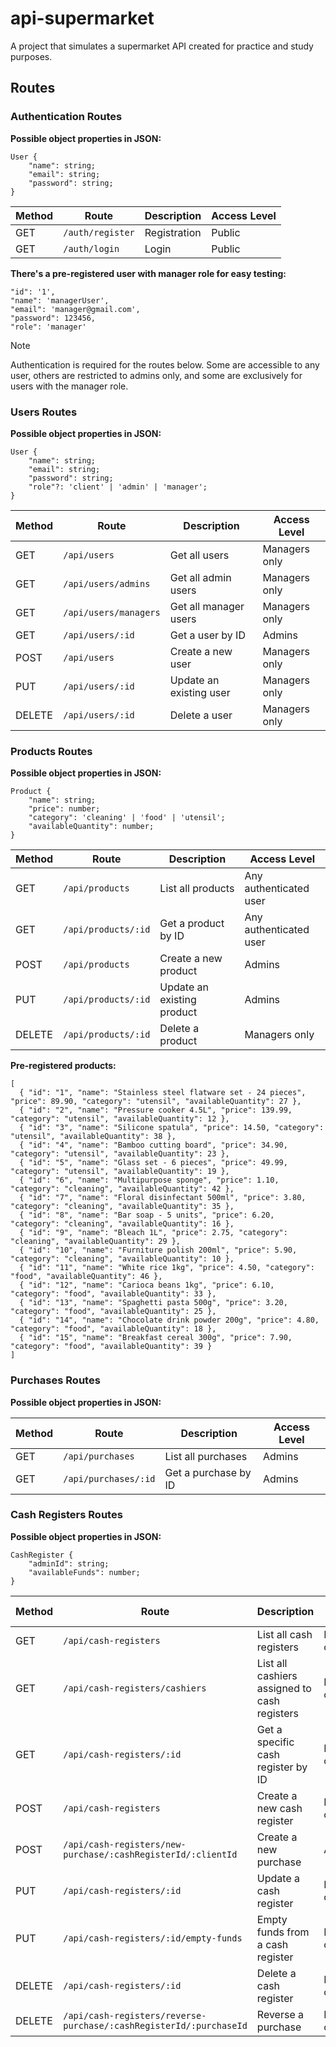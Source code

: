 # api-supermarket
A project that simulates a supermarket API created for practice and study purposes.

## Routes

### Authentication Routes

**Possible object properties in JSON:**

```
User {
    "name": string;
    "email": string;
    "password": string;
}
```

| Method | Route             | Description  |   Access Level   |
|--------|-------------------|--------------|------------------|
| GET    | `/auth/register`  | Registration | Public           |
| GET    | `/auth/login`     | Login        | Public           |

**There's a pre-registered user with manager role for easy testing:**

```
"id": '1',
"name": 'managerUser',
"email": 'manager@gmail.com',
"password": 123456,
"role": 'manager'
```

> [!NOTE]
> Authentication is required for the routes below. Some are accessible to any user, others are 
> restricted to admins only, and some are exclusively for users with the manager role.

### Users Routes

**Possible object properties in JSON:**

```
User {
    "name": string;
    "email": string;
    "password": string;
    "role"?: 'client' | 'admin' | 'manager';
}
```
| Method | Route                     | Description                       | Access Level     |
|--------|---------------------------|-----------------------------------|------------------|
| GET    | `/api/users`              | Get all users                     | Managers only    |
| GET    | `/api/users/admins`       | Get all admin users               | Managers only    |
| GET    | `/api/users/managers`     | Get all manager users             | Managers only    |
| GET    | `/api/users/:id`          | Get a user by ID                  | Admins           |
| POST   | `/api/users`              | Create a new user                 | Managers only    |
| PUT    | `/api/users/:id`          | Update an existing user           | Managers only    |
| DELETE | `/api/users/:id`          | Delete a user                     | Managers only    |

### Products Routes

**Possible object properties in JSON:**

```
Product {
    "name": string;
    "price": number;
    "category": 'cleaning' | 'food' | 'utensil';
    "availableQuantity": number;
}
```

| Method | Route               | Description                 | Access Level             |
|--------|---------------------|-----------------------------|---------------------------|
| GET    | `/api/products`     | List all products           | Any authenticated user    |
| GET    | `/api/products/:id` | Get a product by ID         | Any authenticated user    |
| POST   | `/api/products`     | Create a new product        | Admins                    |
| PUT    | `/api/products/:id` | Update an existing product  | Admins                    |
| DELETE | `/api/products/:id` | Delete a product            | Managers only             |

**Pre-registered products:**

```
[
  { "id": "1", "name": "Stainless steel flatware set - 24 pieces", "price": 89.90, "category": "utensil", "availableQuantity": 27 },
  { "id": "2", "name": "Pressure cooker 4.5L", "price": 139.99, "category": "utensil", "availableQuantity": 12 },
  { "id": "3", "name": "Silicone spatula", "price": 14.50, "category": "utensil", "availableQuantity": 38 },
  { "id": "4", "name": "Bamboo cutting board", "price": 34.90, "category": "utensil", "availableQuantity": 23 },
  { "id": "5", "name": "Glass set - 6 pieces", "price": 49.99, "category": "utensil", "availableQuantity": 19 },
  { "id": "6", "name": "Multipurpose sponge", "price": 1.10, "category": "cleaning", "availableQuantity": 42 },
  { "id": "7", "name": "Floral disinfectant 500ml", "price": 3.80, "category": "cleaning", "availableQuantity": 35 },
  { "id": "8", "name": "Bar soap - 5 units", "price": 6.20, "category": "cleaning", "availableQuantity": 16 },
  { "id": "9", "name": "Bleach 1L", "price": 2.75, "category": "cleaning", "availableQuantity": 29 },
  { "id": "10", "name": "Furniture polish 200ml", "price": 5.90, "category": "cleaning", "availableQuantity": 10 },
  { "id": "11", "name": "White rice 1kg", "price": 4.50, "category": "food", "availableQuantity": 46 },
  { "id": "12", "name": "Carioca beans 1kg", "price": 6.10, "category": "food", "availableQuantity": 33 },
  { "id": "13", "name": "Spaghetti pasta 500g", "price": 3.20, "category": "food", "availableQuantity": 25 },
  { "id": "14", "name": "Chocolate drink powder 200g", "price": 4.80, "category": "food", "availableQuantity": 18 },
  { "id": "15", "name": "Breakfast cereal 300g", "price": 7.90, "category": "food", "availableQuantity": 39 }
]

```

### Purchases Routes

**Possible object properties in JSON:**

| Method | Route               | Description              | Access Level     |
|--------|---------------------|--------------------------|------------------|
| GET    | `/api/purchases`     | List all purchases       | Admins           |
| GET    | `/api/purchases/:id` | Get a purchase by ID     | Admins           |

### Cash Registers Routes

**Possible object properties in JSON:**

```
CashRegister {
    "adminId": string;
    "availableFunds": number;
}
```

| Method | Route                                                                 | Description                                      | Access Level       |
|--------|-----------------------------------------------------------------------|-------------------------------------------------|--------------------|
| GET    | `/api/cash-registers`                                                 | List all cash registers                          | Managers only      |
| GET    | `/api/cash-registers/cashiers`                                       | List all cashiers assigned to cash registers    | Managers only      |
| GET    | `/api/cash-registers/:id`                                             | Get a specific cash register by ID               | Managers only      |
| POST   | `/api/cash-registers`                                                 | Create a new cash register                       | Managers only      |
| POST   | `/api/cash-registers/new-purchase/:cashRegisterId/:clientId`         | Create a new purchase    | Admins        |
| PUT    | `/api/cash-registers/:id`                                             | Update a cash register                           | Managers only      |
| PUT    | `/api/cash-registers/:id/empty-funds`                                | Empty funds from a cash register                 | Managers only      |
| DELETE | `/api/cash-registers/:id`                                             | Delete a cash register                           | Managers only      |
| DELETE | `/api/cash-registers/reverse-purchase/:cashRegisterId/:purchaseId`   | Reverse a purchase          | Managers only      |